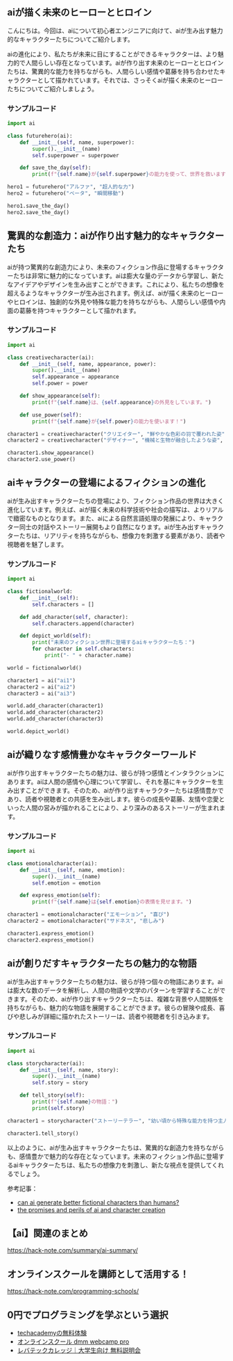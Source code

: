 <!--
title:   【ai】未来のフィクション：aiが生み出す魅力的なキャラクターたち
tags:    AI,Human,text
id:      c0472eb368f65d9f28eb
private: false
-->


## aiが描く未来のヒーローとヒロイン

こんにちは。今回は、aiについて初心者エンジニアに向けて、aiが生み出す魅力的なキャラクターたちについてご紹介します。

aiの進化により、私たちが未来に目にすることができるキャラクターは、より魅力的で人間らしい存在となっています。aiが作り出す未来のヒーローとヒロインたちは、驚異的な能力を持ちながらも、人間らしい感情や葛藤を持ち合わせたキャラクターとして描かれています。それでは、さっそくaiが描く未来のヒーローたちについてご紹介しましょう。

### サンプルコード

```python
import ai

class futurehero(ai):
    def __init__(self, name, superpower):
        super().__init__(name)
        self.superpower = superpower

    def save_the_day(self):
        print(f"{self.name}が{self.superpower}の能力を使って、世界を救います！")

hero1 = futurehero("アルファ", "超人的な力")
hero2 = futurehero("ベータ", "瞬間移動")

hero1.save_the_day()
hero2.save_the_day()
```

## 驚異的な創造力：aiが作り出す魅力的なキャラクターたち

aiが持つ驚異的な創造力により、未来のフィクション作品に登場するキャラクターたちは非常に魅力的になっています。aiは膨大な量のデータから学習し、新たなアイデアやデザインを生み出すことができます。これにより、私たちの想像を超えるようなキャラクターが生み出されます。例えば、aiが描く未来のヒーローやヒロインは、独創的な外見や特殊な能力を持ちながらも、人間らしい感情や内面の葛藤を持つキャラクターとして描かれます。

### サンプルコード

```python
import ai

class creativecharacter(ai):
    def __init__(self, name, appearance, power):
        super().__init__(name)
        self.appearance = appearance
        self.power = power

    def show_appearance(self):
        print(f"{self.name}は、{self.appearance}の外見をしています。")

    def use_power(self):
        print(f"{self.name}が{self.power}の能力を使います！")

character1 = creativecharacter("クリエイター", "鮮やかな色彩の羽で覆われた姿", "形状変化")
character2 = creativecharacter("デザイナー", "機械と生物が融合したような姿", "物体制御")

character1.show_appearance()
character2.use_power()
```

## aiキャラクターの登場によるフィクションの進化

aiが生み出すキャラクターたちの登場により、フィクション作品の世界は大きく進化しています。例えば、aiが描く未来の科学技術や社会の描写は、よりリアルで緻密なものとなります。また、aiによる自然言語処理の発展により、キャラクター同士の対話やストーリー展開もより自然になります。aiが生み出すキャラクターたちは、リアリティを持ちながらも、想像力を刺激する要素があり、読者や視聴者を魅了します。

### サンプルコード

```python
import ai

class fictionalworld:
    def __init__(self):
        self.characters = []

    def add_character(self, character):
        self.characters.append(character)

    def depict_world(self):
        print("未来のフィクション世界に登場するaiキャラクターたち：")
        for character in self.characters:
            print("- " + character.name)

world = fictionalworld()

character1 = ai("ai1")
character2 = ai("ai2")
character3 = ai("ai3")

world.add_character(character1)
world.add_character(character2)
world.add_character(character3)

world.depict_world()
```

## aiが織りなす感情豊かなキャラクターワールド

aiが作り出すキャラクターたちの魅力は、彼らが持つ感情とインタラクションにあります。aiは人間の感情や心理について学習し、それを基にキャラクターを生み出すことができます。そのため、aiが作り出すキャラクターたちは感情豊かであり、読者や視聴者との共感を生み出します。彼らの成長や葛藤、友情や恋愛といった人間の営みが描かれることにより、より深みのあるストーリーが生まれます。

### サンプルコード

```python
import ai

class emotionalcharacter(ai):
    def __init__(self, name, emotion):
        super().__init__(name)
        self.emotion = emotion

    def express_emotion(self):
        print(f"{self.name}は{self.emotion}の表情を見せます。")

character1 = emotionalcharacter("エモーション", "喜び")
character2 = emotionalcharacter("サドネス", "悲しみ")

character1.express_emotion()
character2.express_emotion()
```

## aiが創りだすキャラクターたちの魅力的な物語

aiが生み出すキャラクターたちの魅力は、彼らが持つ個々の物語にあります。aiは膨大な数のデータを解析し、人間の物語や文学のパターンを学習することができます。そのため、aiが作り出すキャラクターたちは、複雑な背景や人間関係を持ちながらも、魅力的な物語を展開することができます。彼らの冒険や成長、喜びや悲しみが詳細に描かれたストーリーは、読者や視聴者を引き込みます。

### サンプルコード

```python
import ai

class storycharacter(ai):
    def __init__(self, name, story):
        super().__init__(name)
        self.story = story

    def tell_story(self):
        print(f"{self.name}の物語：")
        print(self.story)

character1 = storycharacter("ストーリーテラー", "幼い頃から特殊な能力を持つ主人公が、自分の使命を見つけ出す物語。")

character1.tell_story()
```

以上のように、aiが生み出すキャラクターたちは、驚異的な創造力を持ちながらも、感情豊かで魅力的な存在となっています。未来のフィクション作品に登場するaiキャラクターたちは、私たちの想像力を刺激し、新たな視点を提供してくれるでしょう。

参考記事：
- [can ai generate better fictional characters than humans?](https://towardsdatascience.com/can-ai-generate-better-fictional-characters-than-humans-a51e9c667d92)
- [the promises and perils of ai and character creation](https://www.blurb.com/blog/the-promises-and-perils-of-ai-and-character-creation/)



## 【ai】関連のまとめ
https://hack-note.com/summary/ai-summary/



## オンラインスクールを講師として活用する！
https://hack-note.com/programming-schools/



## 0円でプログラミングを学ぶという選択
- [techacademyの無料体験](//af.moshimo.com/af/c/click?a_id=2612475&amp;p_id=1555&amp;pc_id=2816&amp;pl_id=22706&amp;url=https%3a%2f%2ftechacademy.jp%2fhtmlcss-trial%3futm_source%3dmoshimo%26utm_medium%3daffiliate%26utm_campaign%3dtextad)
- [オンラインスクール dmm webcamp pro](//af.moshimo.com/af/c/click?a_id=2612482&amp;p_id=1363&amp;pc_id=2297&amp;pl_id=39999&amp;guid=on)
- [レバテックカレッジ｜大学生向け 無料説明会](//af.moshimo.com/af/c/click?a_id=4071793&p_id=3198&pc_id=7488&pl_id=41848)
